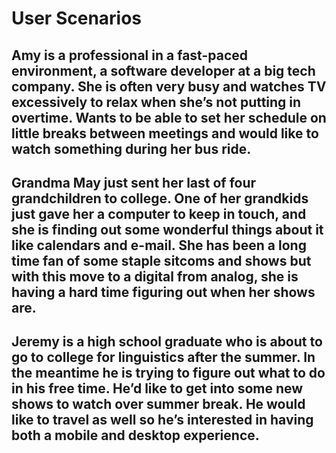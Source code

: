 # User Scenarios

## Amy is a professional in a fast-paced environment, a software developer at a big tech company. She is often very busy and watches TV excessively to relax when she’s not putting in overtime. Wants to be able to set her schedule on little breaks between meetings and would like to watch something during her bus ride.

## Grandma May just sent her last of four grandchildren to college. One of her grandkids just gave her a computer to keep in touch, and she is finding out some wonderful things about it like calendars and e-mail. She has been a long time fan of some staple sitcoms and shows but with this move to a digital from analog, she is having a hard time figuring out when her shows are.

## Jeremy is a high school graduate who is about to go to college for linguistics after the summer. In the meantime he is trying to figure out what to do in his free time. He’d like to get into some new shows to watch over summer break. He would like to travel as well so he’s interested in having both a mobile and desktop experience.

